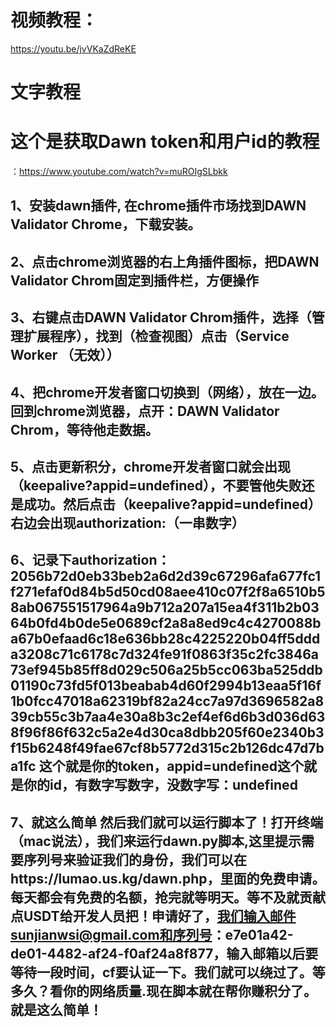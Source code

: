 # 视频教程：
https://youtu.be/jvVKaZdReKE

# 文字教程

# 这个是获取Dawn token和用户id的教程
：https://www.youtube.com/watch?v=muROIgSLbkk

## 1、安装dawn插件, 在chrome插件市场找到DAWN Validator Chrome，下载安装。

## 2、点击chrome浏览器的右上角插件图标，把DAWN Validator Chrom固定到插件栏，方便操作

## 3、右键点击DAWN Validator Chrom插件，选择（管理扩展程序），找到（检查视图）点击（Service Worker （无效））

## 4、把chrome开发者窗口切换到（网络），放在一边。回到chrome浏览器，点开：DAWN Validator Chrom，等待他走数据。

## 5、点击更新积分，chrome开发者窗口就会出现（keepalive?appid=undefined），不要管他失败还是成功。然后点击（keepalive?appid=undefined）右边会出现authorization:（一串数字）

## 6、记录下authorization：2056b72d0eb33beb2a6d2d39c67296afa677fc1f271efaf0d84b5d50cd08aee410c07f2f8a6510b58ab067551517964a9b712a207a15ea4f311b2b0364b0fd4b0de5e0689cf2a8a8ed9c4c4270088ba67b0efaad6c18e636bb28c4225220b04ff5ddda3208c71c6178c7d324fe91f0863f35c2fc3846a73ef945b85ff8d029c506a25b5cc063ba525ddb01190c73fd5f013beabab4d60f2994b13eaa5f16f1b0fcc47018a62319bf82a24cc7a97d3696582a839cb55c3b7aa4e30a8b3c2ef4ef6d6b3d036d638f96f86f632c5a2e4d30ca8dbb205f60e2340b3f15b6248f49fae67cf8b5772d315c2b126dc47d7ba1fc 这个就是你的token，appid=undefined这个就是你的id，有数字写数字，没数字写：undefined

## 7、就这么简单 然后我们就可以运行脚本了！打开终端（mac说法），我们来运行dawn.py脚本,这里提示需要序列号来验证我们的身份，我们可以在https://lumao.us.kg/dawn.php，里面的免费申请。每天都会有免费的名额，抢完就等明天。等不及就贡献点USDT给开发人员把！申请好了，我们输入邮件sunjianwsi@gmail.com和序列号：e7e01a42-de01-4482-af24-f0af24a8f877，输入邮箱以后要等待一段时间，cf要认证一下。我们就可以绕过了。等多久？看你的网络质量.现在脚本就在帮你赚积分了。就是这么简单！

